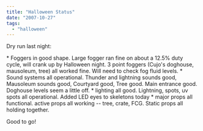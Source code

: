 ```yaml
---
title: "Halloween Status"
date: "2007-10-27"
tags: 
  - "halloween"
---
```


Dry run last night:

\* Foggers in good shape. Large fogger ran fine on about a 12.5% duty cycle, will crank up by Halloween night. 3 point foggers (Cujo's doghouse, mausoleum, tree) all worked fine. Will need to check fog fluid levels. \* Sound systems all operational. Thunder and lightning sounds good, Mausoleum sounds good, Courtyard good, Tree good. Main entrance good. Doghouse levels seem a little off. \* lighting all good. Lightning, spots, uv spots all operational. Added LED eyes to skeletons today \* major props all functional. active props all working -- tree, crate, FCG. Static props all holding together.

Good to go!
